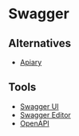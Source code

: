 # Swagger

<!--
https://linkedin.com/learning/building-apis-with-swagger-and-the-openapi-specification/building-apis-with-swagger
https://github.com/Redocly/redoc
-->

## Alternatives

- [Apiary](https://apiary.io/)

## Tools

- [Swagger UI](/swagger-ui.md)
- [Swagger Editor](/swagger-editor.md)
- [OpenAPI](/openapi.md)
